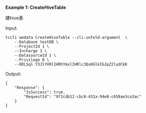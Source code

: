 **Example 1: CreateHiveTable**

建hive表

Input: 

```
tccli wedata CreateHiveTable --cli-unfold-argument  \
    --Database testDB \
    --ProjectId 1 \
    --Incharge 1 \
    --DatasourceId 1 \
    --Privilege 0 \
    --DDLSql Y3JlYXRlIHRhYmxlIHRlc3QxKGlkIGJpZ2ludCkK
```

Output: 
```
{
    "Response": {
        "IsSuccess": true,
        "RequestId": "9f2cdb12-cbc8-431a-94e8-c658ae3ca3ac"
    }
}
```

